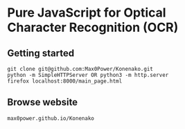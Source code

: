 # Pure JavaScript for Optical Character Recognition (OCR)

## Getting started

   ```
   git clone git@github.com:Max0Power/Konenako.git
   python -m SimpleHTTPServer OR python3 -m http.server
   firefox localhost:8000/main_page.html
   ```

## Browse website

   ```
   max0power.github.io/Konenako
   ```

